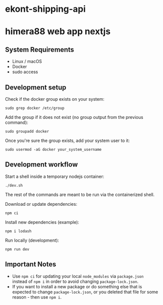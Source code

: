 # ekont-shipping-api


# himera88 web app nextjs

## System Requirements

- Linux / macOS
- Docker
- sudo access

## Development setup

Check if the docker group exists on your system:

```
sudo grep docker /etc/group
```

Add the group if it does not exist (no group output from the previous command):

```
sudo groupadd docker
```

Once you're sure the group exists, add your system user to it:

```
sudo usermod -aG docker your_system_username
```

## Development workflow

Start a shell inside a temporary nodejs container:

```
./dev.sh
```

The rest of the commands are meant to be run via the containerized shell.

Download or update dependencies:

```
npm ci
```

Install new dependencies (example):

```
npm i lodash
```

Run locally (development):

```
npm run dev
```

## Important Notes

- Use `npm ci` for updating your local `node_modules` via `package.json` instead of `npm i` in order to avoid changing `package-lock.json`.
- If you want to install a new package or do something else that is expected to change `package-lock.json`, or you deleted that file for some reason - then use `npm i`.
